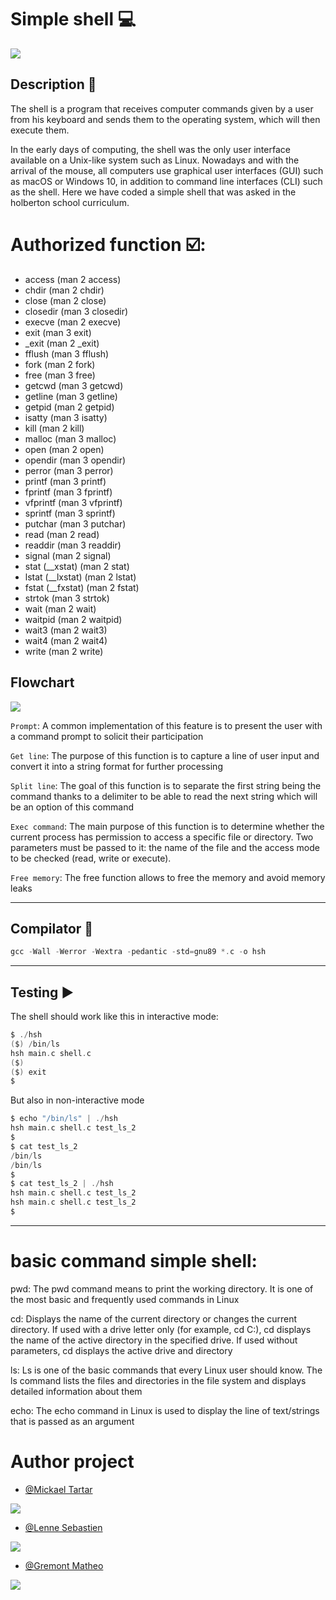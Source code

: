 # Simple shell :computer:







![](https://cdn.educba.com/academy/wp-content/uploads/2020/01/Bash-Shell-in-Linux.jpg)




## Description :newspaper:

The shell is a program that receives computer commands given by a user from his keyboard and sends them to the operating system, which will then execute them.

In the early days of computing, the shell was the only user interface available on a Unix-like system such as Linux. Nowadays and with the arrival of the mouse, all computers use graphical user interfaces (GUI) such as macOS or Windows 10, in addition to command line interfaces (CLI) such as the shell.
Here we have coded a simple shell that was asked in the holberton school curriculum.


# Authorized function ☑️:

* access (man 2 access)
* chdir (man 2 chdir)
* close (man 2 close)
* closedir (man 3 closedir)
* execve (man 2 execve)
* exit (man 3 exit)
* _exit (man 2 _exit)
* fflush (man 3 fflush)
* fork (man 2 fork)
* free (man 3 free)
* getcwd (man 3 getcwd)
* getline (man 3 getline)
* getpid (man 2 getpid)
* isatty (man 3 isatty)
* kill (man 2 kill)
* malloc (man 3 malloc)
* open (man 2 open)
* opendir (man 3 opendir)
* perror (man 3 perror)
* printf (man 3 printf)
* fprintf (man 3 fprintf)
* vfprintf (man 3 vfprintf)
* sprintf (man 3 sprintf)
* putchar (man 3 putchar)
* read (man 2 read)
* readdir (man 3 readdir)
* signal (man 2 signal)
* stat (__xstat) (man 2 stat)
* lstat (__lxstat) (man 2 lstat)
* fstat (__fxstat) (man 2 fstat)
* strtok (man 3 strtok)
* wait (man 2 wait)
* waitpid (man 2 waitpid)
* wait3 (man 2 wait3)
* wait4 (man 2 wait4)
* write (man 2 write)


## Flowchart

![](https://i.imgur.com/WcN0ccr.jpg)

`Prompt`: A common implementation of this feature is to present the user with a command prompt to solicit their participation

`Get line`: The purpose of this function is to capture a line of user input and convert it into a string format for further processing

`Split line`: The goal of this function is to separate the first string being the command thanks to a delimiter to be able to read the next string which will be an option of this command 

`Exec command`: The main purpose of this function is to determine whether the current process has permission to access a specific file or directory. Two parameters must be passed to it: the name of the file and the access mode to be checked (read, write or execute).

`Free memory`: The free function allows to free the memory and avoid memory leaks


***
## Compilator :space_invader:

~~~c
gcc -Wall -Werror -Wextra -pedantic -std=gnu89 *.c -o hsh
~~~

***
## Testing :arrow_forward:

The shell should work like this in interactive mode:

~~~c
$ ./hsh
($) /bin/ls
hsh main.c shell.c
($)
($) exit
$
~~~
But also in non-interactive mode

~~~c
$ echo "/bin/ls" | ./hsh
hsh main.c shell.c test_ls_2
$
$ cat test_ls_2
/bin/ls
/bin/ls
$
$ cat test_ls_2 | ./hsh
hsh main.c shell.c test_ls_2
hsh main.c shell.c test_ls_2
$
~~~
***

# basic command simple shell:

pwd: The pwd command means to print the working directory. It is one of the most basic and frequently used commands in Linux

cd:  Displays the name of the current directory or changes the current directory. If used with a drive letter only (for example, cd C:), cd displays the name of the active directory in the specified drive. If used without parameters, cd displays the active drive and directory

ls: Ls is one of the basic commands that every Linux user should know. The ls command lists the files and directories in the file system and displays detailed information about them

echo: The echo command in Linux is used to display the line of text/strings that is passed as an argument

# Author project



- [@Mickael Tartar](https://github.com/mickaeltartar)

![](https://ca.slack-edge.com/T0423U1MW21-U04MN5Q25MZ-595df4c1f6ed-192)




- [@Lenne Sebastien](https://github.com/sebounti)

![](https://ca.slack-edge.com/T0423U1MW21-U04NA9QLEHE-8ff8d95c43cf-192)





- [@Gremont Matheo](https://github.com/grem62)

![](https://ca.slack-edge.com/T0423U1MW21-U04NC00H4JU-adedd0d861f8-192)
